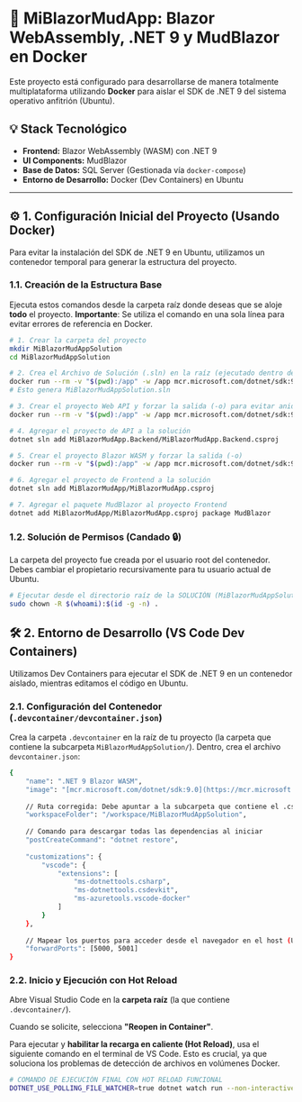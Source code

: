 # 🚀 MiBlazorMudApp: Blazor WebAssembly, .NET 9 y MudBlazor en Docker

Este proyecto está configurado para desarrollarse de manera totalmente multiplataforma utilizando **Docker** para aislar el SDK de .NET 9 del sistema operativo anfitrión (Ubuntu).

## 💡 Stack Tecnológico

* **Frontend:** Blazor WebAssembly (WASM) con .NET 9
* **UI Components:** MudBlazor
* **Base de Datos:** SQL Server (Gestionada vía `docker-compose`)
* **Entorno de Desarrollo:** Docker (Dev Containers) en Ubuntu

***

## ⚙️ 1. Configuración Inicial del Proyecto (Usando Docker)

Para evitar la instalación del SDK de .NET 9 en Ubuntu, utilizamos un contenedor temporal para generar la estructura del proyecto.

### 1.1. Creación de la Estructura Base

Ejecuta estos comandos desde la carpeta raíz donde deseas que se aloje **todo** el proyecto. **Importante**: Se utiliza el comando en una sola línea para evitar errores de referencia en Docker.

```bash
# 1. Crear la carpeta del proyecto
mkdir MiBlazorMudAppSolution
cd MiBlazorMudAppSolution

# 2. Crea el Archivo de Solución (.sln) en la raíz (ejecutado dentro de un contenedor Docker):
docker run --rm -v "$(pwd):/app" -w /app mcr.microsoft.com/dotnet/sdk:9.0 dotnet new sln -n MiBlazorMudAppSolution
# Esto genera MiBlazorMudAppSolution.sln

# 3. Crear el proyecto Web API y forzar la salida (-o) para evitar anidaciones
docker run --rm -v "$(pwd):/app" -w /app mcr.microsoft.com/dotnet/sdk:9.0 dotnet new webapi -n MiBlazorMudApp.Backend -o MiBlazorMudApp.Backend

# 4. Agregar el proyecto de API a la solución
dotnet sln add MiBlazorMudApp.Backend/MiBlazorMudApp.Backend.csproj

# 5. Crear el proyecto Blazor WASM y forzar la salida (-o)
docker run --rm -v "$(pwd):/app" -w /app mcr.microsoft.com/dotnet/sdk:9.0 dotnet new blazorwasm -n MiBlazorMudApp -o MiBlazorMudApp

# 6. Agregar el proyecto de Frontend a la solución
dotnet sln add MiBlazorMudApp/MiBlazorMudApp.csproj

# 7. Agregar el paquete MudBlazor al proyecto Frontend
dotnet add MiBlazorMudApp/MiBlazorMudApp.csproj package MudBlazor
```

### 1.2. Solución de Permisos (Candado 🔒)
La carpeta del proyecto fue creada por el usuario root del contenedor. Debes cambiar el propietario recursivamente para tu usuario actual de Ubuntu.
```bash
# Ejecutar desde el directorio raíz de la SOLUCIÓN (MiBlazorMudAppSolution/)
sudo chown -R $(whoami):$(id -g -n) .
```

## 🛠️ 2. Entorno de Desarrollo (VS Code Dev Containers)

Utilizamos Dev Containers para ejecutar el SDK de .NET 9 en un contenedor aislado, mientras editamos el código en Ubuntu.

### 2.1. Configuración del Contenedor (`.devcontainer/devcontainer.json`)
Crea la carpeta `.devcontainer` en la raíz de tu proyecto (la carpeta que contiene la subcarpeta `MiBlazorMudAppSolution/`). Dentro, crea el archivo `devcontainer.json`:
```bash
{
    "name": ".NET 9 Blazor WASM",
    "image": "[mcr.microsoft.com/dotnet/sdk:9.0](https://mcr.microsoft.com/dotnet/sdk:9.0)",
    
    // Ruta corregida: Debe apuntar a la subcarpeta que contiene el .csproj
    "workspaceFolder": "/workspace/MiBlazorMudAppSolution",
    
    // Comando para descargar todas las dependencias al iniciar
    "postCreateCommand": "dotnet restore",
    
    "customizations": {
        "vscode": {
            "extensions": [
                "ms-dotnettools.csharp",
                "ms-dotnettools.csdevkit",
                "ms-azuretools.vscode-docker"
            ]
        }
    },
    
    // Mapear los puertos para acceder desde el navegador en el host (Ubuntu)
    "forwardPorts": [5000, 5001]
}
```

### 2.2. Inicio y Ejecución con Hot Reload
Abre Visual Studio Code en la **carpeta raíz** (la que contiene `.devcontainer/`).

Cuando se solicite, selecciona **"Reopen in Container"**.

Para ejecutar y **habilitar la recarga en caliente (Hot Reload)**, usa el siguiente comando en el terminal de VS Code. Esto es crucial, ya que soluciona los problemas de detección de archivos en volúmenes Docker.

```bash
# COMANDO DE EJECUCIÓN FINAL CON HOT RELOAD FUNCIONAL
DOTNET_USE_POLLING_FILE_WATCHER=true dotnet watch run --non-interactive
```